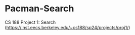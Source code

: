 # Pacman-Search
CS 188 Project 1: Search (https://inst.eecs.berkeley.edu/~cs188/sp24/projects/proj1/)
